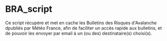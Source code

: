 # BRA_script
Ce script récupère et met en cache les Bulletins des Risques d'Avalanche dpubliés par Météo France, afin de faciliter un accès rapide aux bulletins, et de pouvoir les envoyer par email à un (ou des) destinataire(s) choisi(s).


